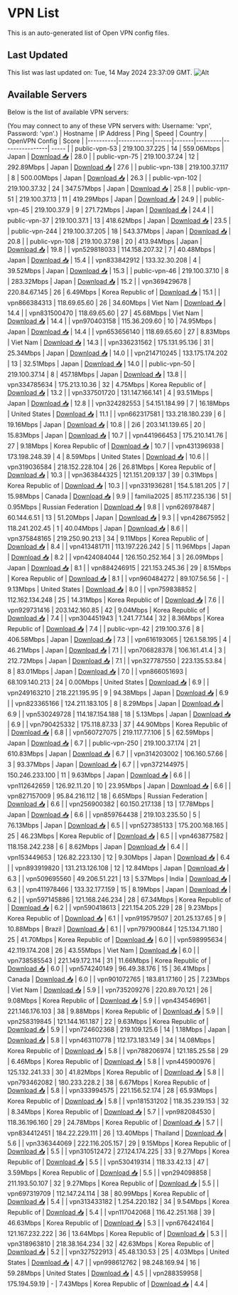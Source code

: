 # VPN List

This is an auto-generated list of Open VPN config files.

## Last Updated

This list was last updated on: Tue, 14 May 2024 23:37:09 GMT.
![Alt](https://repobeats.axiom.co/api/embed/186b98318ef1479477931607c1ad7d823f12451f.svg "Repobeats analytics image")

## Available Servers

Below is the list of available VPN servers:

(You may connect to any of these VPN servers with: Username: 'vpn', Password: 'vpn'.)
| Hostname | IP Address | Ping | Speed | Country | OpenVPN Config | Score |
|----------|------------|------|-------|---------|----------------| ----- |
| public-vpn-53 | 219.100.37.225 | 14 | 559.06Mbps | Japan | [Download 📥](./configs/server_0_JP.ovpn) | 28.0 |
| public-vpn-75 | 219.100.37.24 | 12 | 292.89Mbps | Japan | [Download 📥](./configs/server_1_JP.ovpn) | 27.6 |
| public-vpn-138 | 219.100.37.117 | 8 | 500.00Mbps | Japan | [Download 📥](./configs/server_2_JP.ovpn) | 26.3 |
| public-vpn-102 | 219.100.37.32 | 24 | 347.57Mbps | Japan | [Download 📥](./configs/server_3_JP.ovpn) | 25.8 |
| public-vpn-51 | 219.100.37.13 | 11 | 419.29Mbps | Japan | [Download 📥](./configs/server_4_JP.ovpn) | 24.9 |
| public-vpn-45 | 219.100.37.9 | 9 | 271.72Mbps | Japan | [Download 📥](./configs/server_5_JP.ovpn) | 24.4 |
| public-vpn-37 | 219.100.37.1 | 13 | 418.62Mbps | Japan | [Download 📥](./configs/server_6_JP.ovpn) | 23.5 |
| public-vpn-244 | 219.100.37.205 | 18 | 543.37Mbps | Japan | [Download 📥](./configs/server_7_JP.ovpn) | 20.8 |
| public-vpn-108 | 219.100.37.98 | 20 | 413.94Mbps | Japan | [Download 📥](./configs/server_8_JP.ovpn) | 19.8 |
| vpn529818033 | 114.158.207.32 | 7 | 40.48Mbps | Japan | [Download 📥](./configs/server_9_JP.ovpn) | 15.4 |
| vpn833842912 | 133.32.30.208 | 4 | 39.52Mbps | Japan | [Download 📥](./configs/server_10_JP.ovpn) | 15.3 |
| public-vpn-46 | 219.100.37.10 | 8 | 283.32Mbps | Japan | [Download 📥](./configs/server_11_JP.ovpn) | 15.2 |
| vpn369429678 | 220.84.67.145 | 26 | 6.49Mbps | Korea Republic of | [Download 📥](./configs/server_12_KR.ovpn) | 15.1 |
| vpn866384313 | 118.69.65.60 | 26 | 34.60Mbps | Viet Nam | [Download 📥](./configs/server_13_VN.ovpn) | 14.4 |
| vpn831500470 | 118.69.65.60 | 27 | 45.68Mbps | Viet Nam | [Download 📥](./configs/server_14_VN.ovpn) | 14.4 |
| vpn970403158 | 115.36.209.60 | 10 | 74.95Mbps | Japan | [Download 📥](./configs/server_15_JP.ovpn) | 14.4 |
| vpn653656140 | 118.69.65.60 | 27 | 8.83Mbps | Viet Nam | [Download 📥](./configs/server_16_VN.ovpn) | 14.3 |
| vpn336231562 | 175.131.95.136 | 31 | 25.34Mbps | Japan | [Download 📥](./configs/server_17_JP.ovpn) | 14.0 |
| vpn214710245 | 133.175.174.202 | 13 | 32.51Mbps | Japan | [Download 📥](./configs/server_18_JP.ovpn) | 14.0 |
| public-vpn-50 | 219.100.37.14 | 8 | 457.18Mbps | Japan | [Download 📥](./configs/server_19_JP.ovpn) | 13.8 |
| vpn334785634 | 175.213.10.36 | 32 | 4.75Mbps | Korea Republic of | [Download 📥](./configs/server_20_KR.ovpn) | 13.2 |
| vpn337501720 | 131.147.166.141 | 4 | 93.51Mbps | Japan | [Download 📥](./configs/server_21_JP.ovpn) | 12.8 |
| vpn324282553 | 54.151.184.99 | 7 | 16.18Mbps | United States | [Download 📥](./configs/server_22_US.ovpn) | 11.1 |
| vpn662317581 | 133.218.180.239 | 6 | 19.16Mbps | Japan | [Download 📥](./configs/server_23_JP.ovpn) | 10.8 |
| 2i6 | 203.141.139.65 | 20 | 15.83Mbps | Japan | [Download 📥](./configs/server_24_JP.ovpn) | 10.7 |
| vpn441966453 | 175.210.141.76 | 27 | 9.18Mbps | Korea Republic of | [Download 📥](./configs/server_25_KR.ovpn) | 10.7 |
| vpn431396938 | 173.198.248.39 | 4 | 8.59Mbps | United States | [Download 📥](./configs/server_26_US.ovpn) | 10.6 |
| vpn319036584 | 218.152.228.104 | 26 | 26.81Mbps | Korea Republic of | [Download 📥](./configs/server_27_KR.ovpn) | 10.3 |
| vpn363844325 | 121.151.209.137 | 39 | 0.31Mbps | Korea Republic of | [Download 📥](./configs/server_28_KR.ovpn) | 10.3 |
| vpn331936281 | 154.5.181.205 | 7 | 15.98Mbps | Canada | [Download 📥](./configs/server_29_CA.ovpn) | 9.9 |
| familia2025 | 85.117.235.136 | 51 | 0.95Mbps | Russian Federation | [Download 📥](./configs/server_30_RU.ovpn) | 9.8 |
| vpn626978487 | 60.144.6.51 | 13 | 51.20Mbps | Japan | [Download 📥](./configs/server_31_JP.ovpn) | 9.3 |
| vpn428675952 | 118.241.202.45 | 1 | 40.04Mbps | Japan | [Download 📥](./configs/server_32_JP.ovpn) | 8.6 |
| vpn375848165 | 219.250.90.213 | 34 | 9.11Mbps | Korea Republic of | [Download 📥](./configs/server_33_KR.ovpn) | 8.4 |
| vpn413481711 | 113.197.226.242 | 5 | 11.96Mbps | Japan | [Download 📥](./configs/server_34_JP.ovpn) | 8.2 |
| vpn424084044 | 126.150.252.164 | 3 | 26.09Mbps | Japan | [Download 📥](./configs/server_35_JP.ovpn) | 8.1 |
| vpn884246915 | 221.153.245.36 | 29 | 8.15Mbps | Korea Republic of | [Download 📥](./configs/server_36_KR.ovpn) | 8.1 |
| vpn960484272 | 89.107.56.56 | - | 9.13Mbps | United States | [Download 📥](./configs/server_37_US.ovpn) | 8.0 |
| vpn759838852 | 112.162.134.248 | 25 | 14.31Mbps | Korea Republic of | [Download 📥](./configs/server_38_KR.ovpn) | 7.6 |
| vpn929731416 | 203.142.160.85 | 42 | 9.04Mbps | Korea Republic of | [Download 📥](./configs/server_39_KR.ovpn) | 7.4 |
| vpn304451943 | 1.241.77.144 | 32 | 8.36Mbps | Korea Republic of | [Download 📥](./configs/server_40_KR.ovpn) | 7.4 |
| public-vpn-42 | 219.100.37.6 | 8 | 406.58Mbps | Japan | [Download 📥](./configs/server_41_JP.ovpn) | 7.3 |
| vpn616193065 | 126.1.58.195 | 4 | 46.21Mbps | Japan | [Download 📥](./configs/server_42_JP.ovpn) | 7.1 |
| vpn706828378 | 106.161.41.4 | 3 | 212.72Mbps | Japan | [Download 📥](./configs/server_43_JP.ovpn) | 7.1 |
| vpn327787550 | 223.135.53.84 | 8 | 83.01Mbps | Japan | [Download 📥](./configs/server_44_JP.ovpn) | 7.0 |
| vpn866051693 | 68.109.140.213 | 24 | 0.00Mbps | United States | [Download 📥](./configs/server_45_US.ovpn) | 6.9 |
| vpn249163210 | 218.221.195.95 | 9 | 94.38Mbps | Japan | [Download 📥](./configs/server_46_JP.ovpn) | 6.9 |
| vpn823365166 | 124.211.183.105 | 8 | 8.29Mbps | Japan | [Download 📥](./configs/server_47_JP.ovpn) | 6.9 |
| vpn530249728 | 114.187.154.188 | 18 | 5.13Mbps | Japan | [Download 📥](./configs/server_48_JP.ovpn) | 6.9 |
| vpn790425332 | 175.118.87.33 | 37 | 44.90Mbps | Korea Republic of | [Download 📥](./configs/server_49_KR.ovpn) | 6.8 |
| vpn560727075 | 219.117.77.106 | 5 | 62.59Mbps | Japan | [Download 📥](./configs/server_50_JP.ovpn) | 6.7 |
| public-vpn-250 | 219.100.37.174 | 21 | 610.83Mbps | Japan | [Download 📥](./configs/server_51_JP.ovpn) | 6.7 |
| vpn314203002 | 106.160.57.66 | 3 | 93.37Mbps | Japan | [Download 📥](./configs/server_52_JP.ovpn) | 6.7 |
| vpn372144975 | 150.246.233.100 | 11 | 9.63Mbps | Japan | [Download 📥](./configs/server_53_JP.ovpn) | 6.6 |
| vpn112642659 | 126.92.11.20 | 10 | 23.95Mbps | Japan | [Download 📥](./configs/server_54_JP.ovpn) | 6.6 |
| vpn827157009 | 95.84.216.112 | 18 | 6.65Mbps | Russian Federation | [Download 📥](./configs/server_55_RU.ovpn) | 6.6 |
| vpn256900382 | 60.150.217.138 | 13 | 17.78Mbps | Japan | [Download 📥](./configs/server_56_JP.ovpn) | 6.6 |
| vpn859764438 | 219.103.235.50 | 5 | 76.13Mbps | Japan | [Download 📥](./configs/server_57_JP.ovpn) | 6.5 |
| vpn527385133 | 175.200.168.165 | 25 | 46.23Mbps | Korea Republic of | [Download 📥](./configs/server_58_KR.ovpn) | 6.5 |
| vpn463877582 | 118.158.242.238 | 6 | 8.62Mbps | Japan | [Download 📥](./configs/server_59_JP.ovpn) | 6.4 |
| vpn153449653 | 126.82.223.130 | 12 | 9.30Mbps | Japan | [Download 📥](./configs/server_60_JP.ovpn) | 6.4 |
| vpn893919820 | 131.213.126.108 | 12 | 12.84Mbps | Japan | [Download 📥](./configs/server_61_JP.ovpn) | 6.3 |
| vpn509695560 | 49.206.51.221 | 13 | 5.37Mbps | India | [Download 📥](./configs/server_62_IN.ovpn) | 6.3 |
| vpn411978466 | 133.32.177.159 | 15 | 8.19Mbps | Japan | [Download 📥](./configs/server_63_JP.ovpn) | 6.2 |
| vpn597145886 | 121.168.246.234 | 28 | 67.34Mbps | Korea Republic of | [Download 📥](./configs/server_64_KR.ovpn) | 6.2 |
| vpn590418613 | 221.154.205.229 | 28 | 9.23Mbps | Korea Republic of | [Download 📥](./configs/server_65_KR.ovpn) | 6.1 |
| vpn919579507 | 201.25.137.65 | 9 | 10.88Mbps | Brazil | [Download 📥](./configs/server_66_BR.ovpn) | 6.1 |
| vpn797900844 | 125.134.71.180 | 25 | 41.70Mbps | Korea Republic of | [Download 📥](./configs/server_67_KR.ovpn) | 6.0 |
| vpn598995634 | 42.119.174.208 | 26 | 43.55Mbps | Viet Nam | [Download 📥](./configs/server_68_VN.ovpn) | 6.0 |
| vpn738585543 | 221.149.172.114 | 31 | 11.66Mbps | Korea Republic of | [Download 📥](./configs/server_69_KR.ovpn) | 6.0 |
| vpn574240149 | 96.49.38.176 | 15 | 36.41Mbps | Canada | [Download 📥](./configs/server_70_CA.ovpn) | 6.0 |
| vpn901072765 | 183.81.17.160 | 25 | 7.23Mbps | Viet Nam | [Download 📥](./configs/server_71_VN.ovpn) | 5.9 |
| vpn735209276 | 220.89.70.121 | 26 | 9.08Mbps | Korea Republic of | [Download 📥](./configs/server_72_KR.ovpn) | 5.9 |
| vpn434546961 | 221.146.176.103 | 38 | 9.88Mbps | Korea Republic of | [Download 📥](./configs/server_73_KR.ovpn) | 5.9 |
| vpn258319845 | 121.144.161.187 | 22 | 9.63Mbps | Korea Republic of | [Download 📥](./configs/server_74_KR.ovpn) | 5.9 |
| vpn724602368 | 219.109.125.6 | 14 | 1.18Mbps | Japan | [Download 📥](./configs/server_75_JP.ovpn) | 5.8 |
| vpn463110778 | 112.173.183.149 | 34 | 14.08Mbps | Korea Republic of | [Download 📥](./configs/server_76_KR.ovpn) | 5.8 |
| vpn788206974 | 121.185.25.58 | 29 | 6.46Mbps | Korea Republic of | [Download 📥](./configs/server_77_KR.ovpn) | 5.8 |
| vpn445900976 | 125.132.241.33 | 30 | 41.82Mbps | Korea Republic of | [Download 📥](./configs/server_78_KR.ovpn) | 5.8 |
| vpn793462082 | 180.233.228.2 | 38 | 6.67Mbps | Korea Republic of | [Download 📥](./configs/server_79_KR.ovpn) | 5.8 |
| vpn333994575 | 221.156.52.174 | 28 | 65.93Mbps | Korea Republic of | [Download 📥](./configs/server_80_KR.ovpn) | 5.8 |
| vpn181531202 | 118.35.239.153 | 32 | 8.34Mbps | Korea Republic of | [Download 📥](./configs/server_81_KR.ovpn) | 5.7 |
| vpn982084530 | 118.36.196.160 | 29 | 24.78Mbps | Korea Republic of | [Download 📥](./configs/server_82_KR.ovpn) | 5.7 |
| vpn834412451 | 184.22.229.111 | 26 | 13.40Mbps | Thailand | [Download 📥](./configs/server_83_TH.ovpn) | 5.6 |
| vpn336344069 | 222.116.205.157 | 29 | 9.15Mbps | Korea Republic of | [Download 📥](./configs/server_84_KR.ovpn) | 5.5 |
| vpn310512472 | 27.124.174.225 | 33 | 9.27Mbps | Korea Republic of | [Download 📥](./configs/server_85_KR.ovpn) | 5.5 |
| vpn530419314 | 118.33.42.13 | 47 | 3.59Mbps | Korea Republic of | [Download 📥](./configs/server_86_KR.ovpn) | 5.5 |
| vpn294098858 | 211.193.50.107 | 32 | 9.27Mbps | Korea Republic of | [Download 📥](./configs/server_87_KR.ovpn) | 5.5 |
| vpn697319709 | 112.147.24.114 | 38 | 80.99Mbps | Korea Republic of | [Download 📥](./configs/server_88_KR.ovpn) | 5.4 |
| vpn313433182 | 1.254.220.182 | 34 | 9.54Mbps | Korea Republic of | [Download 📥](./configs/server_89_KR.ovpn) | 5.4 |
| vpn117042068 | 116.42.251.168 | 39 | 46.63Mbps | Korea Republic of | [Download 📥](./configs/server_90_KR.ovpn) | 5.3 |
| vpn676424164 | 121.167.232.222 | 36 | 13.64Mbps | Korea Republic of | [Download 📥](./configs/server_91_KR.ovpn) | 5.3 |
| vpn318963810 | 218.38.164.234 | 32 | 42.63Mbps | Korea Republic of | [Download 📥](./configs/server_92_KR.ovpn) | 5.2 |
| vpn327522913 | 45.48.130.53 | 25 | 4.03Mbps | United States | [Download 📥](./configs/server_93_US.ovpn) | 4.7 |
| vpn998612762 | 98.248.169.94 | 16 | 59.28Mbps | United States | [Download 📥](./configs/server_94_US.ovpn) | 4.5 |
| vpn288359958 | 175.194.59.19 | - | 7.43Mbps | Korea Republic of | [Download 📥](./configs/server_95_KR.ovpn) | 4.4 |
